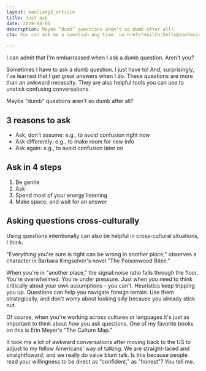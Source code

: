 ```yaml
---
layout: kaoliang3_article
title: Just ask
date: 2019-04-01
description: Maybe “dumb” questions aren’t so dumb after all?
cta: You can ask me a question any time. <a href="mailto:hello@zachmccabe.com">hello@zachmccabe.com</a>

---
```



I can admit that I'm embarrassed when I ask a dumb question. Aren't you?

Sometimes I have to ask a dumb question. I just have to! And, surprisingly, I've learned that I get great answers when I do. These questions are more than an awkward necessity. They are also helpful tools you can use to unstick confusing conversations.

Maybe "dumb" questions aren't so dumb after all?



## 3 reasons to ask

+ Ask, don't assume: e.g., to avoid confusion right now
+ Ask differently: e.g., to make room for new info
+ Ask again: e.g., to avoid confusion later on



## Ask in 4 steps

1. Be gentle
2. Ask
3. Spend most of your energy listening
4. Make space, and wait for an answer



## Asking questions cross-culturally

Using questions intentionally can also be helpful in cross-cultural situations, I think.

"Everything you're sure is right can be wrong in another place," observes a character in Barbara Kingsolver's novel "The Poisonwood Bible."

When you're in "another place," the signal:noise ratio falls through the floor. You're overwhelmed. You're under pressure. Just when you need to think critically about your own assumptions – you can't. Heuristics keep tripping you up. Questions can help you navigate foreign terrain. Use them strategically, and don't worry about looking silly because you already stick out.

Of course, when you're working across cultures or languages it's just as important to think about _how_ you ask questions. One of my favorite books on this is Erin Meyer's "The Culture Map."

It took me a lot of awkward conversations after moving back to the US to adjust to my fellow Americans' way of talking. We are straight-laced and straightfoward, and we really do value blunt talk. Is this because people read your willingness to be direct as "confident," as "honest"? You tell me.
